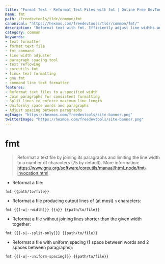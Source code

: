 ```yaml
---
title: "Format Text - Reformat Text Files with fmt | Online Free DevTools by Hexmos"
name: fmt
path: /freedevtools/tldr/common/fmt
canonical: "https://hexmos.com/freedevtools/tldr/common/fmt/"
description: "Reformat text with fmt. Efficiently adjust line widths and paragraph spacing for improved readability. Free online tool, no registration required."
category: common
keywords:
- text formatter
- format text file
- fmt command
- line width adjuster
- paragraph spacing tool
- text reflowing
- coreutils fmt
- linux text formatting
- gnu fmt
- command line text formatter
features:
- Reformat text files to a specified width
- Join paragraphs for consistent formatting
- Split lines to enforce maximum line length
- Uniformly space words and paragraphs
- Adjust spacing between paragraphs
ogImage: "https://hexmos.com/freedevtools/site-banner.png"
twitterImage: "https://hexmos.com/freedevtools/site-banner.png"
---
```


# fmt

> Reformat a text file by joining its paragraphs and limiting the line width to a number of characters (75 by default).
> More information: <https://www.gnu.org/software/coreutils/manual/html_node/fmt-invocation.html>.

- Reformat a file:

`fmt {{path/to/file}}`

- Reformat a file producing output lines of (at most) `n` characters:

`fmt {{[-w|--width]}} {{n}} {{path/to/file}}`

- Reformat a file without joining lines shorter than the given width together:

`fmt {{[-s|--split-only]}} {{path/to/file}}`

- Reformat a file with uniform spacing (1 space between words and 2 spaces between paragraphs):

`fmt {{[-u|--uniform-spacing]}} {{path/to/file}}`
